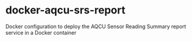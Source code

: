 # docker-aqcu-srs-report
Docker configuration to deploy the AQCU Sensor Reading Summary report service in a Docker container
